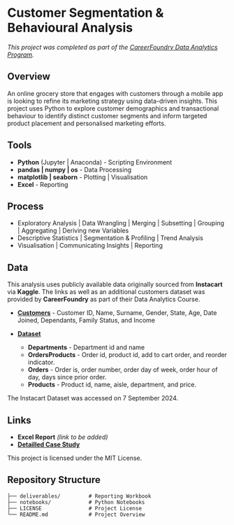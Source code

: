 # Customer Segmentation & Behavioural Analysis

*This project was completed as part of the [CareerFoundry Data Analytics Program](https://careerfoundry.com/en/courses/become-a-data-analyst/).*


## Overview

An online grocery store that engages with customers through a mobile app is looking to refine its marketing strategy using data-driven insights. This project uses Python to explore customer demographics and transactional behaviour to identify distinct customer segments and inform targeted product placement and personalised marketing efforts.


<!--## Key Questions

1. How does order volume fluctuate over time?
2. How does average spending per product vary over time?
3. How can products be categorised into price ranges to support product placement?
4. Which products, within their respective departments and categories, are most popular?
5. How can ordering behaviour and demographic information be used to categorise customers?
6. How does ordering habits vary across customer profiles?-->


## Tools

- **Python** (Jupyter | Anaconda) - Scripting Environment
- **pandas | numpy | os** - Data Processing
- **matplotlib | seaborn** - Plotting | Visualisation
- **Excel** - Reporting


## Process

<!--- Script Writing-->
- Exploratory Analysis | Data Wrangling | Merging | Subsetting | Grouping | Aggregating | Deriving new Variables
- Descriptive Statistics | Segmentation & Profiling | Trend Analysis
- Visualisation | Communicating Insights | Reporting


## Data

This analysis uses publicly available data originally sourced from **Instacart** via **Kaggle**. The links as well as an additional customers dataset was provided by **CareerFoundry** as part of their Data Analytics Course.

- [**Customers**](https://s3.amazonaws.com/coach-courses-us/public/courses/data-immersion/A4/A4_Data_Assets/customers.zip) - Customer ID, Name, Surname, Gender, State, Age, Date Joined, Dependants, Family Status, and Income
- [**Dataset**](https://www.kaggle.com/datasets/psparks/instacart-market-basket-analysis)

    - **Departments** - Department id and name
    - **OrdersProducts** - Order id, product id, add to cart order, and reorder indicator.
    - **Orders** - Order is, order number, order day of week, order hour of day, days since prior order.
    - **Products** - Product id, name, aisle, department, and price.

The Instacart Dataset was accessed on 7 September 2024.


## Links

- **Excel Report** *(link to be added)*
- [**Detailled Case Study**](https://davidgriesel.com/online-grocery-store/)


<!--## Takeaways

**Successes** - The project provided actionable insights into ordering behaviour across customer profiles, enabling a more targeted marketing strategy through better product placement.

**Challenges** - While data wrangling was straightforward, producing clear visualisations in Python required significant customisation. Unlike Tableau’s interactive interface, Python tools like Matplotlib and Seaborn needed more effort to ensure readability and interpretability.

**Way Forward** - Building a Tableau storyboard to present key findings in an interactive format could enhance storytelling and enable stakeholders to explore trends, segments, and behaviours through dynamic dashboards and filters.-->


<!--## License-->

This project is licensed under the MIT License.


## Repository Structure

```text
├── deliverables/         # Reporting Workbook
├── notebooks/            # Python Notebooks
├── LICENSE               # Project License
└── README.md             # Project Overview

